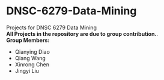 # DNSC-6279-Data-Mining
Projects for DNSC 6279 Data Mining                             
__All Projects in the repository are due to group contribution.__.       
__Group Members:__ 
- Qianying Diao 
- Qiang Wang
- Xinrong Chen
- Jingyi Liu

